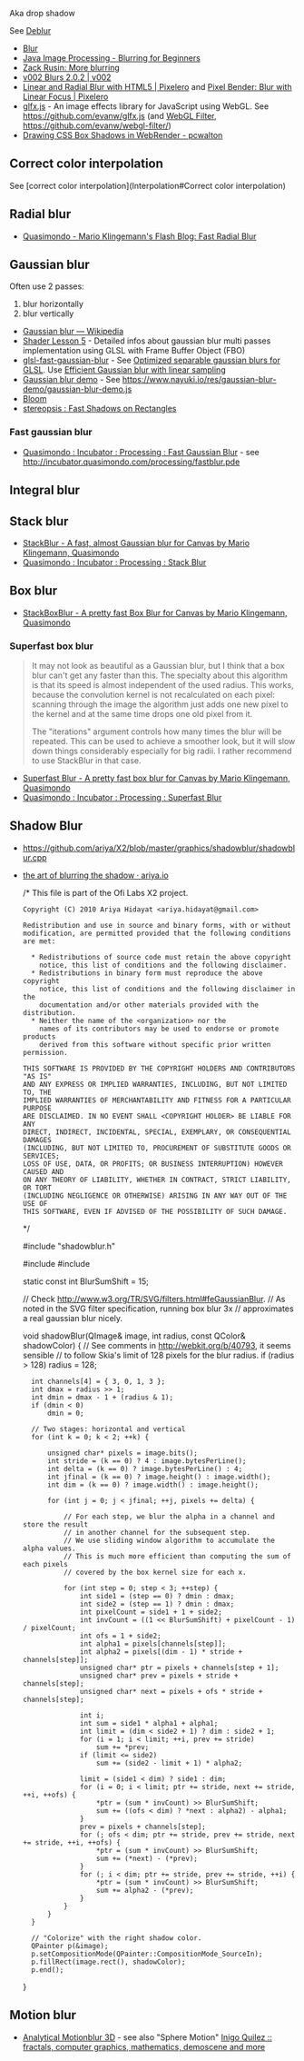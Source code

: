 Aka drop shadow

See [Deblur](Deblur)

- [Blur](http://blackpawn.com/texts/blur/default.html)
- [Java Image Processing - Blurring for Beginners](http://www.jhlabs.com/ip/blurring.html)
- [Zack Rusin: More blurring](http://zrusin.blogspot.com/2006/07/more-blurring.html)
- [v002 Blurs 2.0.2 | v002](http://v002.info/plugins/v002-blurs/)
- [Linear and Radial Blur with HTML5 | Pixelero](https://pixelero.wordpress.com/2014/12/15/linear-and-radial-blur-with-html5/) and [Pixel Bender: Blur with Linear Focus | Pixelero](https://pixelero.wordpress.com/2008/08/28/pixel-bender-blur-with-linear-focus/)
- [glfx.js](http://evanw.github.io/glfx.js/demo/) - An image effects library for JavaScript using WebGL. See https://github.com/evanw/glfx.js (and [WebGL Filter](http://evanw.github.io/webgl-filter/), https://github.com/evanw/webgl-filter/)
- [Drawing CSS Box Shadows in WebRender - pcwalton](http://pcwalton.github.io/blog/2015/12/21/drawing-css-box-shadows-in-webrender/)

## Correct color interpolation

See [correct color interpolation](Interpolation#Correct color interpolation)

## Radial blur

- [Quasimondo - Mario Klingemann's Flash Blog: Fast Radial Blur](http://www.quasimondo.com/archives/000697.php)

## Gaussian blur

Often use 2 passes:

1. blur horizontally
2. blur vertically

- [Gaussian blur — Wikipedia](https://en.wikipedia.org/wiki/Gaussian_blur)
- [Shader Lesson 5](https://github.com/mattdesl/lwjgl-basics/wiki/ShaderLesson5) - Detailed infos about gaussian blur multi passes implementation using GLSL with Frame Buffer Object (FBO)
- [glsl-fast-gaussian-blur](http://jam3.github.io/glsl-fast-gaussian-blur/) - See [Optimized separable gaussian blurs for GLSL](https://github.com/Jam3/glsl-fast-gaussian-blur). Use [Efficient Gaussian blur with linear sampling](http://rastergrid.com/blog/2010/09/efficient-gaussian-blur-with-linear-sampling/)
- [Gaussian blur demo](https://www.nayuki.io/page/gaussian-blur-demo) - See https://www.nayuki.io/res/gaussian-blur-demo/gaussian-blur-demo.js
- [Bloom](https://learnopengl.com/#!Advanced-Lighting/Bloom)
- [stereopsis : Fast Shadows on Rectangles](http://stereopsis.com/shadowrect/)

### Fast gaussian blur

- [Quasimondo : Incubator : Processing : Fast Gaussian Blur](http://incubator.quasimondo.com/processing/gaussian_blur_1.php) - see http://incubator.quasimondo.com/processing/fastblur.pde

## Integral blur

## Stack blur

- [StackBlur - A fast, almost Gaussian blur for Canvas by Mario Klingemann, Quasimondo](http://www.quasimondo.com/StackBlurForCanvas/StackBlurDemo.html)
- [Quasimondo : Incubator : Processing : Stack Blur](http://incubator.quasimondo.com/processing/fast_blur_deluxe.php)

## Box blur

- [StackBoxBlur - A pretty fast Box Blur for Canvas by Mario Klingemann, Quasimondo](http://www.quasimondo.com/BoxBlurForCanvas/FastBlur2Demo.html)

### Superfast box blur

> It may not look as beautiful as a Gaussian blur, but I think that a box blur can't get any faster than this. The specialty about this algorithm is that its speed is almost independent of the used radius. This works, because the convolution kernel is not recalculated on each pixel: scanning through the image the algorithm just adds one new pixel to the kernel and at the same time drops one old pixel from it.
> 
> The "iterations" argument controls how many times the blur will be repeated. This can be used to achieve a smoother look, but it will slow down things considerably especially for big radii. I rather recommend to use StackBlur in that case.

- [Superfast Blur - A pretty fast box blur for Canvas by Mario Klingemann, Quasimondo](http://www.quasimondo.com/BoxBlurForCanvas/FastBlurDemo.html)
- [Quasimondo : Incubator : Processing : Superfast Blur](http://incubator.quasimondo.com/processing/superfast_blur.php)

## Shadow Blur

- https://github.com/ariya/X2/blob/master/graphics/shadowblur/shadowblur.cpp
- [the art of blurring the shadow · ariya.io](https://ariya.io/2010/09/the-art-of-blurring-the-shadow)
 
	/*
	  This file is part of the Ofi Labs X2 project.
	
	  Copyright (C) 2010 Ariya Hidayat <ariya.hidayat@gmail.com>
	
	  Redistribution and use in source and binary forms, with or without
	  modification, are permitted provided that the following conditions are met:
	
	    * Redistributions of source code must retain the above copyright
	      notice, this list of conditions and the following disclaimer.
	    * Redistributions in binary form must reproduce the above copyright
	      notice, this list of conditions and the following disclaimer in the
	      documentation and/or other materials provided with the distribution.
	    * Neither the name of the <organization> nor the
	      names of its contributors may be used to endorse or promote products
	      derived from this software without specific prior written permission.
	
	  THIS SOFTWARE IS PROVIDED BY THE COPYRIGHT HOLDERS AND CONTRIBUTORS "AS IS"
	  AND ANY EXPRESS OR IMPLIED WARRANTIES, INCLUDING, BUT NOT LIMITED TO, THE
	  IMPLIED WARRANTIES OF MERCHANTABILITY AND FITNESS FOR A PARTICULAR PURPOSE
	  ARE DISCLAIMED. IN NO EVENT SHALL <COPYRIGHT HOLDER> BE LIABLE FOR ANY
	  DIRECT, INDIRECT, INCIDENTAL, SPECIAL, EXEMPLARY, OR CONSEQUENTIAL DAMAGES
	  (INCLUDING, BUT NOT LIMITED TO, PROCUREMENT OF SUBSTITUTE GOODS OR SERVICES;
	  LOSS OF USE, DATA, OR PROFITS; OR BUSINESS INTERRUPTION) HOWEVER CAUSED AND
	  ON ANY THEORY OF LIABILITY, WHETHER IN CONTRACT, STRICT LIABILITY, OR TORT
	  (INCLUDING NEGLIGENCE OR OTHERWISE) ARISING IN ANY WAY OUT OF THE USE OF
	  THIS SOFTWARE, EVEN IF ADVISED OF THE POSSIBILITY OF SUCH DAMAGE.
	*/
	
	#include "shadowblur.h"
	
	#include <QImage>
	#include <QPainter>
	
	static const int BlurSumShift = 15;
	
	// Check http://www.w3.org/TR/SVG/filters.html#feGaussianBlur.
	// As noted in the SVG filter specification, running box blur 3x
	// approximates a real gaussian blur nicely.
	
	void shadowBlur(QImage& image, int radius, const QColor& shadowColor)
	{
	    // See comments in http://webkit.org/b/40793, it seems sensible
	    // to follow Skia's limit of 128 pixels for the blur radius.
	    if (radius > 128)
	        radius = 128;
	
	    int channels[4] = { 3, 0, 1, 3 };
	    int dmax = radius >> 1;
	    int dmin = dmax - 1 + (radius & 1);
	    if (dmin < 0)
	        dmin = 0;
	
	    // Two stages: horizontal and vertical
	    for (int k = 0; k < 2; ++k) {
	
	        unsigned char* pixels = image.bits();
	        int stride = (k == 0) ? 4 : image.bytesPerLine();
	        int delta = (k == 0) ? image.bytesPerLine() : 4;
	        int jfinal = (k == 0) ? image.height() : image.width();
	        int dim = (k == 0) ? image.width() : image.height();
	
	        for (int j = 0; j < jfinal; ++j, pixels += delta) {
	
	            // For each step, we blur the alpha in a channel and store the result
	            // in another channel for the subsequent step.
	            // We use sliding window algorithm to accumulate the alpha values.
	            // This is much more efficient than computing the sum of each pixels
	            // covered by the box kernel size for each x.
	
	            for (int step = 0; step < 3; ++step) {
	                int side1 = (step == 0) ? dmin : dmax;
	                int side2 = (step == 1) ? dmin : dmax;
	                int pixelCount = side1 + 1 + side2;
	                int invCount = ((1 << BlurSumShift) + pixelCount - 1) / pixelCount;
	                int ofs = 1 + side2;
	                int alpha1 = pixels[channels[step]];
	                int alpha2 = pixels[(dim - 1) * stride + channels[step]];
	                unsigned char* ptr = pixels + channels[step + 1];
	                unsigned char* prev = pixels + stride + channels[step];
	                unsigned char* next = pixels + ofs * stride + channels[step];
	
	                int i;
	                int sum = side1 * alpha1 + alpha1;
	                int limit = (dim < side2 + 1) ? dim : side2 + 1;
	                for (i = 1; i < limit; ++i, prev += stride)
	                    sum += *prev;
	                if (limit <= side2)
	                    sum += (side2 - limit + 1) * alpha2;
	
	                limit = (side1 < dim) ? side1 : dim;
	                for (i = 0; i < limit; ptr += stride, next += stride, ++i, ++ofs) {
	                    *ptr = (sum * invCount) >> BlurSumShift;
	                    sum += ((ofs < dim) ? *next : alpha2) - alpha1;
	                }
	                prev = pixels + channels[step];
	                for (; ofs < dim; ptr += stride, prev += stride, next += stride, ++i, ++ofs) {
	                    *ptr = (sum * invCount) >> BlurSumShift;
	                    sum += (*next) - (*prev);
	                }
	                for (; i < dim; ptr += stride, prev += stride, ++i) {
	                    *ptr = (sum * invCount) >> BlurSumShift;
	                    sum += alpha2 - (*prev);
	                }
	            }
	        }
	    }
		
	    // "Colorize" with the right shadow color.
	    QPainter p(&image);
	    p.setCompositionMode(QPainter::CompositionMode_SourceIn);
	    p.fillRect(image.rect(), shadowColor);
	    p.end();
	}

## Motion blur

- [Analytical Motionblur 3D](https://www.shadertoy.com/view/MdB3Dw) - see also "Sphere Motion" [Inigo Quilez :: fractals, computer graphics, mathematics, demoscene and more](http://www.iquilezles.org/www/articles/spherefunctions/spherefunctions.htm)